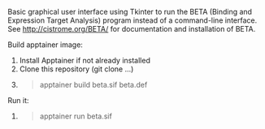 Basic graphical user interface using Tkinter to run the BETA (Binding and Expression Target Analysis) program instead of a command-line interface.  
See http://cistrome.org/BETA/ for documentation and installation of BETA.

Build apptainer image:  
1. Install Apptainer if not already installed  
2. Clone this repository  (git clone ...)  
3. > apptainer build beta.sif beta.def  

Run it:  
1. > apptainer run beta.sif

